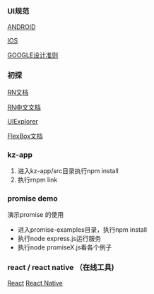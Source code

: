 ### UI规范
[ANDROID](https://material.google.com/)

[IOS](https://developer.apple.com/ios/human-interface-guidelines/)

[GOOGLE设计准则](http://www.google.com/design/)

### 初探

[RN文档](https://facebook.github.io/react-native/docs/getting-started.html)

[RN中文文档](http://reactnative.cn/)

[UIExplorer](https://github.com/facebook/react-native/tree/master/Examples/UIExplorer)

[FlexBox文档](http://www.ruanyifeng.com/blog/2015/07/flex-grammar.html)

### kz-app
1. 进入kz-app/src目录执行npm install
2. 执行rnpm link

### promise demo
演示promise 的使用
- 进入promise-examples目录，执行npm install
- 执行node express.js运行服务
- 执行node promiseX.js看各个例子


### react / react native （在线工具)
[React](https://jsfiddle.net/reactjs/69z2wepo/)
[React Native](https://rnplay.org/)
